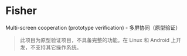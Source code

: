 # Fisher
Multi-screen cooperation (prototype verification) - 多屏协同（原型验证）

> 此项目为原型验证项目，不具备完整的功能。在 Linux 和 Android 上开发，不支持其它操作系统。